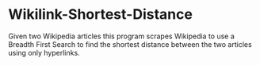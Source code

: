Wikilink-Shortest-Distance
==========================

Given two Wikipedia articles this program scrapes Wikipedia to use a Breadth First Search to find the shortest distance between the two articles using only hyperlinks.
